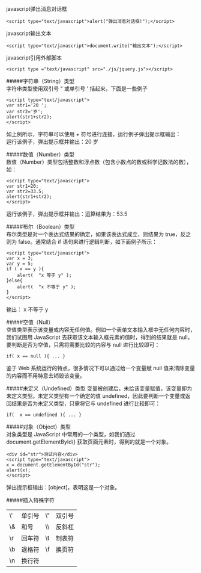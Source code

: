 javascript弹出消息对话框

    <script type="text/javascript">alert("弹出消息对话框!");</script>

javascript输出文本

    <script type="text/javascript">document.write("输出文本");</script>

javascript引用外部脚本

    <script type ="text/javascript" src="./js/jquery.js"></script>

#####字符串（String）类型    
字符串类型使用双引号 " 或单引号 ' 括起来，下面是一些例子    

    <script type="text/javascript">
    var str1='20 ';
    var str2='岁';
    alert(str1+str2);
    </script>

如上例所示，字符串可以使用 + 符号进行连接，运行例子弹出提示框输出：       
运行该例子，弹出提示框并输出：20 岁     


#####数值（Number）类型    
数值（Number）类型包括整数和浮点数（包含小数点的数或科学记数法的数），如：     

    <script type="text/javascript">
    var str1=20;
    var str2=33.5;
    alert(str1+str2);
    </script>

运行该例子，弹出提示框并输出：运算结果为：53.5     
    
#####布尔（Boolean）类型     
布尔类型是对一个表达式结果的确定，如果该表达式成立，则结果为 true，反之则为 false。通常结合 if 语句来进行逻辑判断，如下面例子所示：    

    <script type="text/javascript">
    var x = 3;
    var y = 5;
    if ( x == y ){
        alert(  "x 等于 y" );
    }else{
    	alert(  "x 不等于 y" );
    }
    </script>

输出： x 不等于 y    
    
      
#####空值（Null）     
空值类型表示该变量或内容无任何值。例如一个表单文本输入框中无任何内容时，我们试图用 JavaScript 去获取该文本输入框元素的值时，得到的结果就是 null。     
要判断是否为空值，只需将需要比较的内容与 null 进行比较即可：    

    if( x == null ){ ... }

鉴于 Web 系统运行的特点，很多情况下可以通过给一个变量赋 null 值来清除变量的内容而不用特意去销毁该变量。   

#####未定义（Undefined）类型
变量被创建后，未给该变量赋值，该变量即为未定义类型。未定义类型有一个确定的值 undefined，因此要判断一个变量或返回结果是否为未定义类型，只需将它与 undefined 进行比较即可：

    if(  x == undefined ){ ... }

#####对象（Object）类型    
对象类型是 JavaScript 中常用的一个类型，如我们通过 document.getElementById() 获取页面元素时，得到的就是一个对象。    

    <div id="str">测试内容</div>
    <script type="text/javascript">
    x = document.getElementById("str");
    alert(x);
    </script>

弹出提示框输出：[object]，表明这是一个对象。

#####插入特殊字符
<table>
<tr><td>\'</td><td>单引号</td><td>\"</td><td>双引号</td></tr>
<tr><td>\&</td><td>和号</td><td>\\</td><td>反斜杠</td></tr>
<tr><td>\r</td><td>回车符</td><td>\t</td><td>制表符</td></tr>
<tr><td>\b</td><td>退格符</td><td>\f</td><td>换页符</td></tr>
<tr><td>\n</td><td>换行符</td><td></td><td></td></tr>
</table>

